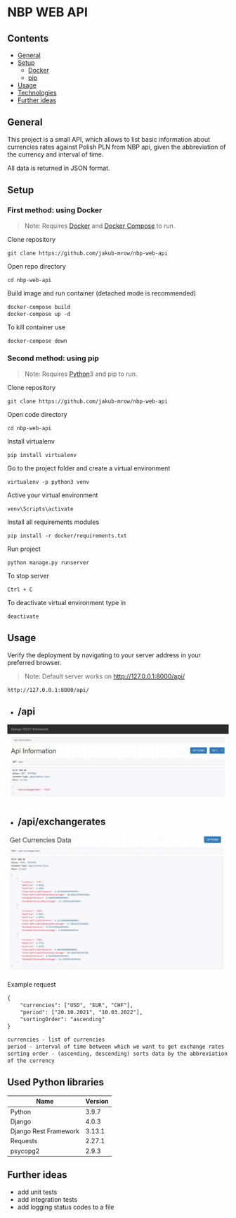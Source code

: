 # NBP WEB API


## Contents
* [General](#general)
* [Setup](#setup)
  * [Docker ](#first-method-using-docker)
  * [pip](#second-method-using-pip)
* [Usage](#usage)
* [Technologies](#used-python-libraries)
* [Further ideas](#further-ideas)

## General
This project is a small API, which allows to list basic information about currencies rates against Polish PLN from NBP api, given the abbreviation of the currency and interval of time.

All data is returned in JSON format.   

## Setup

### First method: using Docker
> Note: Requires [Docker](https://www.docker.com/get-started) and [Docker Compose](https://docs.docker.com/compose/) to run.

Clone repository
```
git clone https://github.com/jakub-mrow/nbp-web-api
```
Open repo directory
```
cd nbp-web-api
```
Build image and run container (detached mode is recommended)
```
docker-compose build
docker-compose up -d
```
To kill container use
```
docker-compose down
```

### Second method: using pip
> Note: Requires [Python](https://www.python.org/)3 and pip to run.

Clone repository
```
git clone https://github.com/jakub-mrow/nbp-web-api
```
Open code directory
```
cd nbp-web-api
```
Install virtualenv
```
pip install virtualenv
```
Go to the project folder and create a virtual environment
```
virtualenv -p python3 venv
```
Active your virtual environment
```
venv\Scripts\activate
```
Install all requirements modules
```
pip install -r docker/requirements.txt
```


Run project
```
python manage.py runserver
```
To stop server
```
Ctrl + C
```
To deactivate virtual environment type in
```
deactivate
```
## Usage

Verify the deployment by navigating to your server address in
your preferred browser.
>Note: Default server works on http://127.0.0.1:8000/api/
```
http://127.0.0.1:8000/api/
```
* ## /api
![Home page](img/home.png)


* ## /api/exchangerates
![Exchangerates](img/exchangerates.png)

Example request

```
{
    "currencies": ["USD", "EUR", "CHF"], 
    "period": ["20.10.2021", "10.03.2022"],
    "sortingOrder": "ascending"
}
```
```
currencies - list of currencies
period - interval of time between which we want to get exchange rates
sorting order - (ascending, descending) sorts data by the abbreviation of the currency
```



## Used Python libraries

| Name | Version |
| ------ | ------ |
| Python | 3.9.7 |
| Django | 4.0.3 |
| Django Rest Framework |3.13.1 |
| Requests | 2.27.1 |
| psycopg2 | 2.9.3 |   



## Further ideas
* add unit tests
* add integration tests
* add logging status codes to a file
    